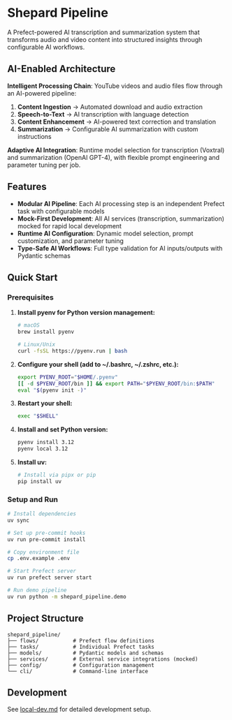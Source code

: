 # Shepard Pipeline

A Prefect-powered AI transcription and summarization system that transforms audio and video content into structured insights through configurable AI workflows.

## AI-Enabled Architecture

**Intelligent Processing Chain**: YouTube videos and audio files flow through an AI-powered pipeline:
1. **Content Ingestion** → Automated download and audio extraction
2. **Speech-to-Text** → AI transcription with language detection
3. **Content Enhancement** → AI-powered text correction and translation
4. **Summarization** → Configurable AI summarization with custom instructions

**Adaptive AI Integration**: Runtime model selection for transcription (Voxtral) and summarization (OpenAI GPT-4), with flexible prompt engineering and parameter tuning per job.

## Features

- **Modular AI Pipeline**: Each AI processing step is an independent Prefect task with configurable models
- **Mock-First Development**: All AI services (transcription, summarization) mocked for rapid local development
- **Runtime AI Configuration**: Dynamic model selection, prompt customization, and parameter tuning
- **Type-Safe AI Workflows**: Full type validation for AI inputs/outputs with Pydantic schemas

## Quick Start

### Prerequisites

1. **Install pyenv for Python version management:**
   ```bash
   # macOS
   brew install pyenv

   # Linux/Unix
   curl -fsSL https://pyenv.run | bash
   ```

2. **Configure your shell (add to ~/.bashrc, ~/.zshrc, etc.):**
   ```bash
   export PYENV_ROOT="$HOME/.pyenv"
   [[ -d $PYENV_ROOT/bin ]] && export PATH="$PYENV_ROOT/bin:$PATH"
   eval "$(pyenv init -)"
   ```

3. **Restart your shell:**
   ```bash
   exec "$SHELL"
   ```

4. **Install and set Python version:**
   ```bash
   pyenv install 3.12
   pyenv local 3.12
   ```

5. **Install uv:**
   ```bash
   # Install via pipx or pip
   pip install uv
   ```

### Setup and Run

```bash
# Install dependencies
uv sync

# Set up pre-commit hooks
uv run pre-commit install

# Copy environment file
cp .env.example .env

# Start Prefect server
uv run prefect server start

# Run demo pipeline
uv run python -m shepard_pipeline.demo
```

## Project Structure

```
shepard_pipeline/
├── flows/           # Prefect flow definitions
├── tasks/           # Individual Prefect tasks
├── models/          # Pydantic models and schemas
├── services/        # External service integrations (mocked)
├── config/          # Configuration management
└── cli/             # Command-line interface
```

## Development

See [local-dev.md](../llm-docs/local-dev.md) for detailed development setup.
